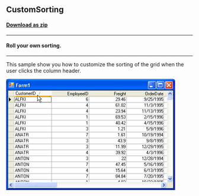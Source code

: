 ## CustomSorting
#### [Download as zip](https://grapecity.github.io/DownGit/#/home?url=https://github.com/GrapeCity/ComponentOne-WinForms-Samples/tree/master/NetFramework\TrueDBGrid\VB\CustomSorting)
____
#### Roll your own sorting.
____
This sample show you how to customize the sorting of the grid when the user clicks the column header.

![screenshot](screenshot.png)
